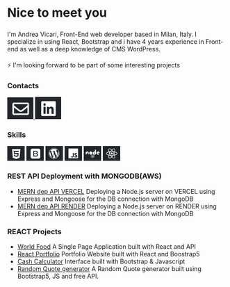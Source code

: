###
Nice to meet you<br>
================
#####
I'm Andrea Vicari, Front-End web developer based in Milan, Italy.
I specialize in using React, Bootstrap and i have 4 years experience in Front-end as well as a deep knowledge of CMS WordPress.
####
⚡ I'm looking forward to be part of some interesting projects

### Contacts
<a href="mailto:andrea.vicari77@gmail.com" target="_blank">
  <img src="https://github.com/Andrea-vicari/Andrea-vicari/blob/main/Mail_logo.png" style="width:60px" alt="Click me!" />
</a> <a href="https://www.linkedin.com/in/andreavicaridev/" target="_blank">
  <img src="https://github.com/Andrea-vicari/Andrea-vicari/blob/main/Likedin_logo.png" style="width:60px" alt="Click me!" />
</a>

### Skills
<img src="https://github.com/Andrea-vicari/Andrea-vicari/blob/main/HTML_logo.png" style="width:40px"> <img src="https://github.com/Andrea-vicari/Andrea-vicari/blob/main/Bootstrap_logo.png" style="width:40px"> <img src="https://github.com/Andrea-vicari/Andrea-vicari/blob/main/WordPress_logo.png" style="width:40px"> <img src="https://github.com/Andrea-vicari/Andrea-vicari/blob/main/JS_logo.png" style="width:40px"> <img src="https://github.com/Andrea-vicari/Andrea-vicari/blob/main/NODE_logo.png" style="width:40px"> <img src="https://github.com/Andrea-vicari/Andrea-vicari/blob/main/React_logo.png" style="width:40px">  

### REST API Deployment with MONGODB(AWS)
* [MERN dep API VERCEL](https://github.com/Andrea-vicari/mern-stack)
   Deploying a Node.js server on VERCEL using Express and Mongoose for the DB connection with MongoDB
* [MERN dep API RENDER](https://github.com/Andrea-vicari/Deploy-Mern-API-Render)
   Deploying a Node.js server on RENDER using Express and Mongoose for the DB connection with MongoDB
### REACT Projects
* [World Food](https://github.com/Andrea-vicari/food-rout)
   A Single Page Application built with React and API
* [React Portfolio](https://github.com/Andrea-vicari/cv-react-vite)
   Portfolio Website built with React and Boostrap5
* [Cash Calculator](https://github.com/Andrea-vicari/Cash_Calculator)
   Interface built with Bootstrap & Javascript
* [Random Quote generator](https://github.com/Andrea-vicari/Random-Quote-Generator)
   A Random Quote generator built using Bootstrap5, JS and free API.
